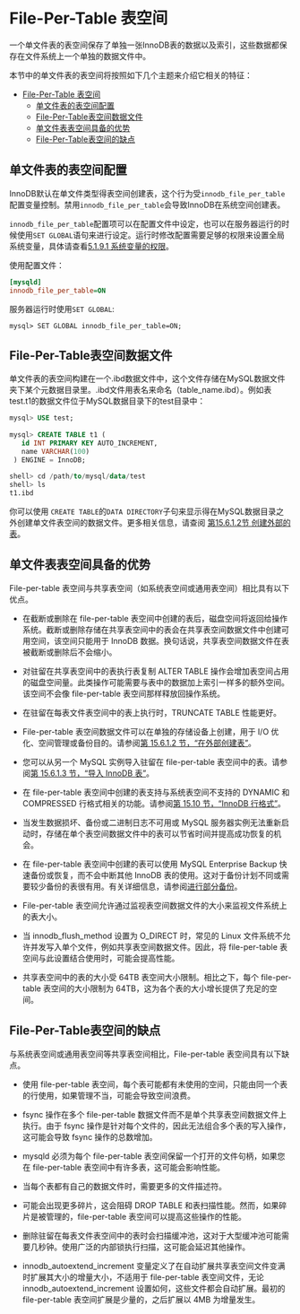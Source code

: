 # File-Per-Table 表空间

一个单文件表的表空间保存了单独一张InnoDB表的数据以及索引，这些数据都保存在文件系统上一个单独的数据文件中。

本节中的单文件表的表空间将按照如下几个主题来介绍它相关的特征：

- [File-Per-Table 表空间](#file-per-table-表空间)
  - [单文件表的表空间配置](#单文件表的表空间配置)
  - [File-Per-Table表空间数据文件](#file-per-table表空间数据文件)
  - [单文件表表空间具备的优势](#单文件表表空间具备的优势)
  - [File-Per-Table表空间的缺点](#file-per-table表空间的缺点)

## 单文件表的表空间配置

InnoDB默认在单文件类型得表空间创建表，这个行为受`innodb_file_per_table`配置变量控制。禁用`innodb_file_per_table`会导致InnoDB在系统空间创建表。

`innodb_file_per_table`配置项可以在配置文件中设定，也可以在服务器运行的时候使用`SET GLOBAL`语句来进行设定。运行时修改配置需要足够的权限来设置全局系统变量，具体请查看[5.1.9.1 系统变量的权限](https://dev.mysql.com/doc/refman/8.0/en/system-variable-privileges.html)。

使用配置文件：

```ini
[mysqld]
innodb_file_per_table=ON
```

服务器运行时使用`SET GLOBAL`:

`mysql> SET GLOBAL innodb_file_per_table=ON;`

## File-Per-Table表空间数据文件

单文件表的表空间构建在一个.ibd数据文件中，这个文件存储在MySQL数据文件夹下某个元数据目录里。.ibd文件用表名来命名（table_name.ibd）。例如表test.t1的数据文件位于MySQL数据目录下的test目录中：

```sql
mysql> USE test;  
  
mysql> CREATE TABLE t1 (
   id INT PRIMARY KEY AUTO_INCREMENT,
   name VARCHAR(100) 
 ) ENGINE = InnoDB; 
 
shell> cd /path/to/mysql/data/test
shell> ls 
t1.ibd
```

你可以使用 `CREATE TABLE`的`DATA DIRECTORY`子句来显示得在MySQL数据目录之外创建单文件表空间的数据文件。更多相关信息，请查阅 [第15.6.1.2节 创建外部的表](https://dev.mysql.com/doc/refman/8.0/en/innodb-create-table-external.html)。

## 单文件表表空间具备的优势

File-per-table 表空间与共享表空间（如系统表空间或通用表空间）相比具有以下优点。

- 在截断或删除在 file-per-table 表空间中创建的表后，磁盘空间将返回给操作系统。截断或删除存储在共享表空间中的表会在共享表空间数据文件中创建可用空间，该空间只能用于 InnoDB 数据。换句话说，共享表空间数据文件在表被截断或删除后不会缩小。

- 对驻留在共享表空间中的表执行表复制 ALTER TABLE 操作会增加表空间占用的磁盘空间量。此类操作可能需要与表中的数据加上索引一样多的额外空间。该空间不会像 file-per-table 表空间那样释放回操作系统。

- 在驻留在每表文件表空间中的表上执行时，TRUNCATE TABLE 性能更好。

- File-per-table 表空间数据文件可以在单独的存储设备上创建，用于 I/O 优化、空间管理或备份目的。请参阅[第 15.6.1.2 节，“在外部创建表”](https://dev.mysql.com/doc/refman/8.0/en/innodb-create-table-external.html)。

- 您可以从另一个 MySQL 实例导入驻留在 file-per-table 表空间中的表。请参阅[第 15.6.1.3 节，“导入 InnoDB 表”](https://dev.mysql.com/doc/refman/8.0/en/innodb-table-import.html)。

- 在 file-per-table 表空间中创建的表支持与系统表空间不支持的 DYNAMIC 和 COMPRESSED 行格式相关的功能。请参阅[第 15.10 节，“InnoDB 行格式”](https://dev.mysql.com/doc/refman/8.0/en/innodb-row-format.html)。

- 当发生数据损坏、备份或二进制日志不可用或 MySQL 服务器实例无法重新启动时，存储在单个表空间数据文件中的表可以节省时间并提高成功恢复的机会。

- 在 file-per-table 表空间中创建的表可以使用 MySQL Enterprise Backup 快速备份或恢复，而不会中断其他 InnoDB 表的使用。这对于备份计划不同或需要较少备份的表很有用。有关详细信息，请参阅[进行部分备份](https://dev.mysql.com/doc/mysql-enterprise-backup/8.0/en/partial.html)。

- File-per-table 表空间允许通过监视表空间数据文件的大小来监视文件系统上的表大小。

- 当 innodb_flush_method 设置为 O_DIRECT 时，常见的 Linux 文件系统不允许并发写入单个文件，例如共享表空间数据文件。因此，将 file-per-table 表空间与此设置结合使用时，可能会提高性能。

- 共享表空间中的表的大小受 64TB 表空间大小限制。相比之下，每个 file-per-table 表空间的大小限制为 64TB，这为各个表的大小增长提供了充足的空间。

## File-Per-Table表空间的缺点

与系统表空间或通用表空间等共享表空间相比，File-per-table 表空间具有以下缺点。

- 使用 file-per-table 表空间，每个表可能都有未使用的空间，只能由同一个表的行使用，如果管理不当，可能会导致空间浪费。

- fsync 操作在多个 file-per-table 数据文件而不是单个共享表空间数据文件上执行。由于 fsync 操作是针对每个文件的，因此无法组合多个表的写入操作，这可能会导致 fsync 操作的总数增加。

- mysqld 必须为每个 file-per-table 表空间保留一个打开的文件句柄，如果您在 file-per-table 表空间中有许多表，这可能会影响性能。

- 当每个表都有自己的数据文件时，需要更多的文件描述符。

- 可能会出现更多碎片，这会阻碍 DROP TABLE 和表扫描性能。然而，如果碎片是被管理的，file-per-table 表空间可以提高这些操作的性能。

- 删除驻留在每表文件表空间中的表时会扫描缓冲池，这对于大型缓冲池可能需要几秒钟。使用广泛的内部锁执行扫描，这可能会延迟其他操作。

- innodb_autoextend_increment 变量定义了在自动扩展共享表空间文件变满时扩展其大小的增量大小，不适用于 file-per-table 表空间文件，无论 innodb_autoextend_increment 设置如何，这些文件都会自动扩展。最初的 file-per-table 表空间扩展是少量的，之后扩展以 4MB 为增量发生。
